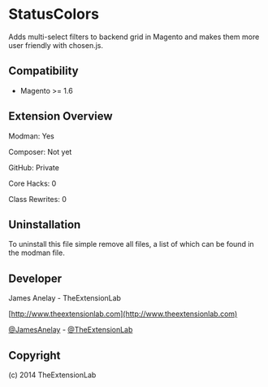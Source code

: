 # StatusColors
Adds multi-select filters to backend grid in Magento and makes them more user friendly with chosen.js.

Compatibility
-------------
- Magento >= 1.6

Extension Overview
------------------
Modman: Yes

Composer: Not yet

GitHub: Private

Core Hacks: 0

Class Rewrites: 0

Uninstallation
--------------
To uninstall this file simple remove all files, a list of which can be found in the modman file.

Developer
--------------
James Anelay - TheExtensionLab

[http://www.theextensionlab.com](http://www.theextensionlab.com)

[@JamesAnelay](https://twitter.com/jamesanelay) - [@TheExtensionLab](https://twitter.com/TheExtensionLab)

Copyright
---------
(c) 2014 TheExtensionLab
